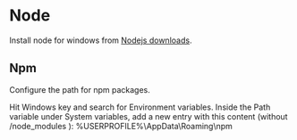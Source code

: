 

# Node

Install node for windows from [Nodejs downloads](https://nodejs.org/en/download/).

## Npm

Configure the path for npm packages.

Hit Windows key and search for Environment variables.
Inside the Path variable under System variables, add a new entry with this content (without /node_modules ):
%USERPROFILE%\AppData\Roaming\npm